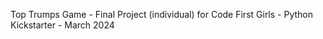 Top Trumps Game - Final Project (individual) for Code First Girls - Python Kickstarter - March 2024
